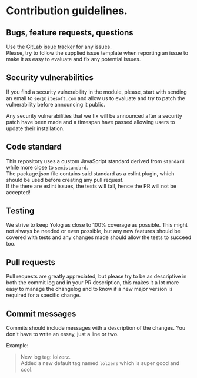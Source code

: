 # Contribution guidelines.

## Bugs, feature requests, questions

Use the [GitLab issue tracker](https://github.com/jitesoft/yolog/issues) for any issues.   
Please, try to follow the supplied issue template when reporting an issue to make it as easy to evaluate and fix any potential issues.

## Security vulnerabilities

If you find a security vulnerability in the module, please, start with sending an email to `sec@jitesoft.com` and allow us to evaluate
and try to patch the vulnerability before announcing it public.  

Any security vulnerabilities that we fix will be announced after a security patch have been made and a timespan have passed allowing 
users to update their installation.

## Code standard

This repository uses a custom JavaScript standard derived from `standard` while more close to `semistandard`.  
The package.json file contains said standard as a eslint plugin, which should be used before creating any pull request.  
If the there are eslint issues, the tests will fail, hence the PR will not be accepted!

## Testing

We strive to keep Yolog as close to 100% coverage as possible. This might not always be needed or even possible, but 
any new features should be covered with tests and any changes made should allow the tests to succeed too.  

## Pull requests

Pull requests are greatly appreciated, but please try to be as descriptive in both the commit log and in your PR description,
this makes it a lot more easy to manage the changelog and to know if a new major version is required for a specific change.

## Commit messages

Commits should include messages with a description of the changes. You don't have to write an essay, just a line or two.  

Example:

> New log tag: lolzerz.  
> Added a new default tag named `lolzers` which is super good and cool.

